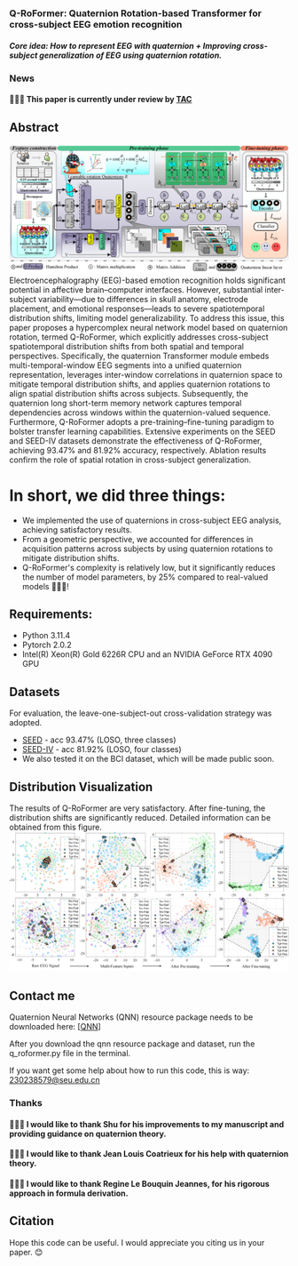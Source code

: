 
### Q-RoFormer: Quaternion Rotation-based Transformer for cross-subject EEG emotion recognition
##### Core idea: How to represent EEG with quaternion + Improving cross-subject generalization of EEG using quaternion rotation.

### News
#### 🎉🎉🎉 This paper is currently under review by [TAC](https://www.computer.org/csdl/journal/ta)

## Abstract
![Network Architecture](/fig2.png)
Electroencephalography (EEG)-based emotion recognition holds significant potential in affective brain–computer interfaces. However, substantial inter-subject variability—due to differences in skull anatomy, electrode placement, and emotional responses—leads to severe spatiotemporal distribution shifts, limiting model generalizability. To address this issue, this paper proposes a hypercomplex neural network model based on quaternion rotation, termed Q-RoFormer, which explicitly addresses cross-subject spatiotemporal distribution shifts from both spatial and temporal perspectives. Specifically, the quaternion Transformer module embeds multi-temporal-window EEG segments into a unified quaternion representation, leverages inter-window correlations in quaternion space to mitigate temporal distribution shifts, and applies quaternion rotations to align spatial distribution shifts across subjects. Subsequently, the quaternion long short-term memory network captures temporal dependencies across windows within the quaternion-valued sequence. Furthermore, Q-RoFormer adopts a pre-training–fine-tuning paradigm to bolster transfer learning capabilities. Extensive experiments on the SEED and SEED-IV datasets demonstrate the effectiveness of Q-RoFormer, achieving 93.47\% and 81.92\% accuracy, respectively. Ablation results confirm the role of spatial rotation in cross-subject generalization. 

# In short, we did three things:
- We implemented the use of quaternions in cross-subject EEG analysis, achieving satisfactory results.
- From a geometric perspective, we accounted for differences in acquisition patterns across subjects by using quaternion rotations to mitigate distribution shifts.
- Q-RoFormer's complexity is relatively low, but it significantly reduces the number of model parameters, by 25% compared to real-valued models 🎉🎉🎉!

## Requirements:
- Python 3.11.4
- Pytorch 2.0.2
- Intel(R) Xeon(R) Gold 6226R CPU and an NVIDIA GeForce RTX 4090 GPU

## Datasets
For evaluation, the leave-one-subject-out cross-validation strategy was adopted.
- [SEED](https://bcmi.sjtu.edu.cn/~seed/seed.html) - acc 93.47% (LOSO, three classes)
- [SEED-IV](https://bcmi.sjtu.edu.cn/~seed/seed-iv.html) - acc 81.92% (LOSO, four classes)
- We also tested it on the BCI dataset, which will be made public soon.

## Distribution Visualization
The results of Q-RoFormer are very satisfactory. After fine-tuning, the distribution shifts are significantly reduced. Detailed information can be obtained from this figure.
![Visualization](/fig5.png)

## Contact me
Quaternion Neural Networks (QNN) resource package needs to be downloaded here: [[QNN](https://github.com/Orkis-Research/Pytorch-Quaternion-Neural-Networks)] 

After you download the qnn resource package and dataset, run the q_roformer.py file in the terminal.

If you want get some help about how to run this code, this is way: 230238579@seu.edu.cn

### Thanks
#### 🎉🎉🎉 I would like to thank Shu for his improvements to my manuscript and providing guidance on quaternion theory.
#### 🎉🎉🎉 I would like to thank Jean Louis Coatrieux for his help with quaternion theory.
#### 🎉🎉🎉 I would like to thank Regine Le Bouquin Jeannes, for his rigorous approach in formula derivation.

## Citation
Hope this code can be useful. I would appreciate you citing us in your paper. 😊


